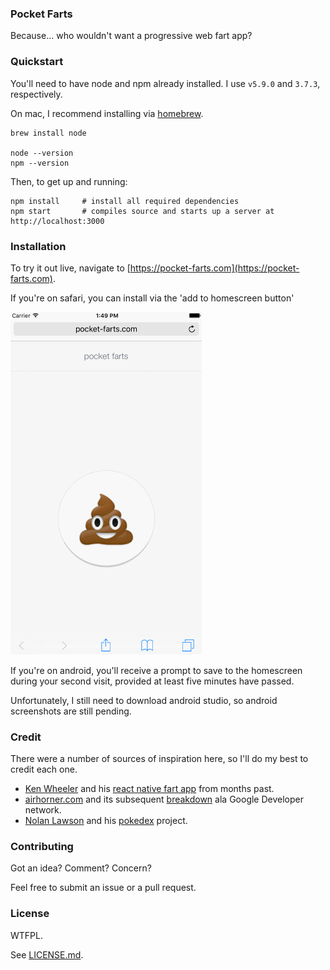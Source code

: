 ### Pocket Farts

Because... who wouldn't want a progressive web fart app?


### Quickstart

You'll need to have node and npm already installed. I use `v5.9.0` and `3.7.3`, respectively.

On mac, I recommend installing via [homebrew](http://brew.sh/).
```
brew install node

node --version
npm --version
```

Then, to get up and running:
```
npm install     # install all required dependencies
npm start       # compiles source and starts up a server at http://localhost:3000
```


### Installation

To try it out live, navigate to [https://pocket-farts.com](https://pocket-farts.com).

If you're on safari, you can install via the 'add to homescreen button'

![add-to-homescreen](https://raw.githubusercontent.com/smelnicki/pocket-farts.com/master/screenshots/add-to-homescreen.gif)

If you're on android, you'll receive a prompt to save to the homescreen during your second visit, provided
at least five minutes have passed.

Unfortunately, I still need to download android studio, so android screenshots are still pending.


### Credit

There were a number of sources of inspiration here, so I'll do my best to credit each one.

* [Ken Wheeler](https://github.com/kenwheeler) and his [react native fart app](https://twitter.com/ken_wheeler/status/581171786747899904) from months past.
* [airhorner.com](https://airhorner.com/) and its subsequent [breakdown](https://developers.google.com/web/fundamentals/getting-started/your-first-offline-web-app/) ala Google Developer network.
* [Nolan Lawson](https://github.com/nolanlawson) and his [pokedex](https://www.pokedex.org/) project.


### Contributing

Got an idea? Comment? Concern?

Feel free to submit an issue or a pull request.


### License

WTFPL.

See [LICENSE.md](https://raw.githubusercontent.com/smelnicki/pocket-farts.com/master/LICENSE.md).
